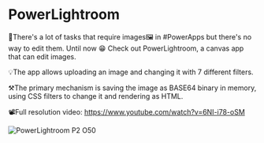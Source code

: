 # PowerLightroom
🤔There's a lot of tasks that require images🖼️ in #PowerApps but there's no way to edit them. 
Until now 😁 Check out PowerLightroom, a canvas app that can edit images. 

💡The app allows uploading an image and changing it with 7 different filters.

⚒️The primary mechanism is saving the image as BASE64 binary in memory, using CSS filters to change it and rendering as HTML.

📽️Full resolution video: https://www.youtube.com/watch?v=6NI-i78-oSM

![PowerLightroom P2 O50](https://user-images.githubusercontent.com/32096531/177582213-fe97bb6e-0dc8-4e3f-87ab-46cb14c97cb2.gif)

